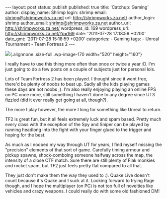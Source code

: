 --- layout: post status: publish published: true title: 'Catchup:
Gaming' author: display\_name: Shrimp login: shrimp email:
shrimp@shrimpworks.za.net url: http://shrimpworks.za.net/ author\_login:
shrimp author\_email: shrimp@shrimpworks.za.net author\_url:
http://shrimpworks.za.net/ wordpress\_id: 169 wordpress\_url:
http://shrimpworks.za.net/?p=169 date: '2011-07-28 17:18:59 +0200'
date\_gmt: '2011-07-28 15:18:59 +0200' categories: - Gaming tags: -
Unreal Tournament - Team Fortress 2 ---

![](http://shrimpworks.za.net/wp-content/uploads/2011/07/tf2.jpg){.alignnone
.size-full .wp-image-170 width="520" height="160"}

I really have to use this thing more often than once or twice a year :D.
I'm just going to do a few posts on a couple of subjects just for
personal lols.

Lots of Team Fortress 2 has been played. I thought since it went free,
there'd be plenty of noobs to beat up. Sadly all the kids playing games
these days are not noobs ;). I'm also really enjoying playing an online
FPS on PC once more, still something I haven't done to any degree since
UT3 fizzled (did it ever really get going at all, though?).

The more I play however, the more I long for something like Unreal to
return.

TF2 is great fun, but it all feels extremely luck and spam based. Pretty
much every class with the exception of the Spy and Sniper can be played
by running headlong into the fight with your finger glued to the trigger
and hoping for the best.

As much as I noobed my way through UT for years, I find myself missing
the "precision" elements of that sort of game. Carefully timing armour
and pickup spawns, shock-comboing someone halfway across the map, the
intensity of a close CTF match. Sure there are still plenty of Flak
monkies and rocket spam, but TF2 just feels pretty flat compared to all
that.

They just don't make them the way they used to :). Quake Live doesn't
count because it's Quake and I suck at it. Looking forward to trying
Rage though, and I hope the multiplayer (on PC) is not too full of
novelties like vehicles and crazy weapons. I could really do with some
old fashioned DM!
